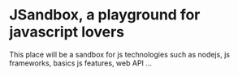 # JSandbox, a playground for javascript lovers

This place will be a sandbox for js technologies such as nodejs, js frameworks, basics js features, web API ...
